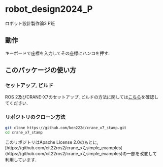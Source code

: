 # robot_design2024_P
ロボット設計製作論3 P班

## 動作
キーボードで座標を入力してその座標にハンコを押す. 

## このパッケージの使い方

### セットアップ, ビルド

ROS 2及びCRANE-X7のセットアップ, ビルドの方法に関しては[こちら](https://github.com/cit22ros2/crane_x7_simple_examples)を確認してください.

### リポジトリのクローン方法

```bash
git clone https://github.com/ken222d/crane_x7_stamp.git
cd crane_x7_stamp
```

<!-- ### 実行方法 --!>

<!-- ここにros2 launch から始まるコマンドを列挙 -->

<!--
- mock_press_the_stamp_tf.launch
- open_close_hand.launch
--!>

<!-- それぞれ実機で行う場合とGazeboで行う場合のコマンドを書く--!>

<!-- ### ライセンス --!>

<!-- どのファイルをどのくらい変更したか書く --!>

このリポジトリはApache License 2.0のもとに, [https://github.com/cit22ros2/crane_x7_simple_examples](https://github.com/cit22ros2/crane_x7_simple_examples)の一部を改変して利用しています.
